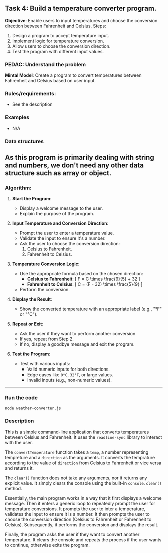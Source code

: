 ## Task 4: Build a temperature converter program.

**Objective**: Enable users to input temperatures
and choose the conversion direction between
Fahrenheit and Celsius.
Steps:
1. Design a program to accept temperature
input.
2. Implement logic for temperature conversion.
3. Allow users to choose the conversion
direction.
4. Test the program with different input values.

### PEDAC: Understand the problem

**Mintal Model**: Create a program to convert temperatures between Fahrenheit and Celsius based on user input.

### Rules/requirements: 
- See the description

### Examples
- N/A

### Data structures
As this program is primarily dealing with string and numbers, we don't need any other data structure such as array or object. 
---

### Algorithm:

1. **Start the Program**:
   - Display a welcome message to the user.
   - Explain the purpose of the program.

2. **Input Temperature and Conversion Direction**:
   - Prompt the user to enter a temperature value.
   - Validate the input to ensure it's a number.
   - Ask the user to choose the conversion direction:
     1. Celsius to Fahrenheit.
     2. Fahrenheit to Celsius.

3. **Temperature Conversion Logic**:
   - Use the appropriate formula based on the chosen direction:
     - **Celsius to Fahrenheit**:
       \[
       F = C \times \frac{9}{5} + 32
       \]
     - **Fahrenheit to Celsius**:
       \[
       C = (F - 32) \times \frac{5}{9}
       \]
   - Perform the conversion.

4. **Display the Result**:
   - Show the converted temperature with an appropriate label (e.g., "°F" or "°C").

5. **Repeat or Exit**:
   - Ask the user if they want to perform another conversion.
   - If yes, repeat from Step 2.
   - If no, display a goodbye message and exit the program.

6. **Test the Program**:
   - Test with various inputs:
     - Valid numeric inputs for both directions.
     - Edge cases like `0°C`, `32°F`, or large values.
     - Invalid inputs (e.g., non-numeric values).

---

### Run the code
```bash
node weather-converter.js
```

### Description
This is a simple command-line application that converts temperatures between Celsius and Fahrenheit. 
It uses the `readline-sync` library to interact with the user.

The `convertTemperature` function takes a `temp`, a number representing tempreture and a `direction` as the arguments. It converts the temprature according to the value of `direction` from Celsius to Fahrenheit or vice versa and returns it. 

The `clear()` function does not take any arguments, nor it returns any explicit value. It simply clears the console using the built-in `console.clear()` method. 

Essentially, the main program works in a way that it first displays a welcome message. Then it enters a generic loop to repeatedly prompt the user for temperature conversions. It prompts the user to inter a temperature, validates the input to ensure it is a number. It then prompts the user to choose the conversion direction (Celsius to Fahrenheit or Fahrenheit to Celsius). Subsequently, it performs the conversion and displays the result.


Finally, the program asks the user if they want to convert another temperature. It clears the console and repeats the process if the user wants to continue, otherwise exits the program.